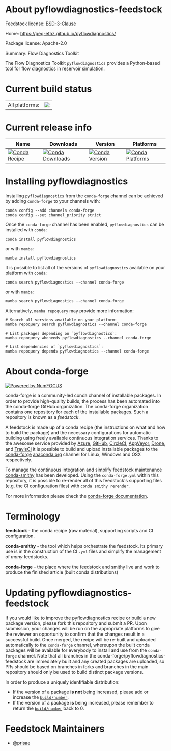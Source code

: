 About pyflowdiagnostics-feedstock
=================================

Feedstock license: [BSD-3-Clause](https://github.com/conda-forge/pyflowdiagnostics-feedstock/blob/main/LICENSE.txt)

Home: https://geg-ethz.github.io/pyflowdiagnostics/

Package license: Apache-2.0

Summary: Flow Diagnostics Toolkit

The Flow Diagnostics Toolkit `pyflowdiagnostics` provides a Python-based
tool for flow diagnostics in reservoir simulation.


Current build status
====================


<table><tr><td>All platforms:</td>
    <td>
      <a href="https://dev.azure.com/conda-forge/feedstock-builds/_build/latest?definitionId=25936&branchName=main">
        <img src="https://dev.azure.com/conda-forge/feedstock-builds/_apis/build/status/pyflowdiagnostics-feedstock?branchName=main">
      </a>
    </td>
  </tr>
</table>

Current release info
====================

| Name | Downloads | Version | Platforms |
| --- | --- | --- | --- |
| [![Conda Recipe](https://img.shields.io/badge/recipe-pyflowdiagnostics-green.svg)](https://anaconda.org/conda-forge/pyflowdiagnostics) | [![Conda Downloads](https://img.shields.io/conda/dn/conda-forge/pyflowdiagnostics.svg)](https://anaconda.org/conda-forge/pyflowdiagnostics) | [![Conda Version](https://img.shields.io/conda/vn/conda-forge/pyflowdiagnostics.svg)](https://anaconda.org/conda-forge/pyflowdiagnostics) | [![Conda Platforms](https://img.shields.io/conda/pn/conda-forge/pyflowdiagnostics.svg)](https://anaconda.org/conda-forge/pyflowdiagnostics) |

Installing pyflowdiagnostics
============================

Installing `pyflowdiagnostics` from the `conda-forge` channel can be achieved by adding `conda-forge` to your channels with:

```
conda config --add channels conda-forge
conda config --set channel_priority strict
```

Once the `conda-forge` channel has been enabled, `pyflowdiagnostics` can be installed with `conda`:

```
conda install pyflowdiagnostics
```

or with `mamba`:

```
mamba install pyflowdiagnostics
```

It is possible to list all of the versions of `pyflowdiagnostics` available on your platform with `conda`:

```
conda search pyflowdiagnostics --channel conda-forge
```

or with `mamba`:

```
mamba search pyflowdiagnostics --channel conda-forge
```

Alternatively, `mamba repoquery` may provide more information:

```
# Search all versions available on your platform:
mamba repoquery search pyflowdiagnostics --channel conda-forge

# List packages depending on `pyflowdiagnostics`:
mamba repoquery whoneeds pyflowdiagnostics --channel conda-forge

# List dependencies of `pyflowdiagnostics`:
mamba repoquery depends pyflowdiagnostics --channel conda-forge
```


About conda-forge
=================

[![Powered by
NumFOCUS](https://img.shields.io/badge/powered%20by-NumFOCUS-orange.svg?style=flat&colorA=E1523D&colorB=007D8A)](https://numfocus.org)

conda-forge is a community-led conda channel of installable packages.
In order to provide high-quality builds, the process has been automated into the
conda-forge GitHub organization. The conda-forge organization contains one repository
for each of the installable packages. Such a repository is known as a *feedstock*.

A feedstock is made up of a conda recipe (the instructions on what and how to build
the package) and the necessary configurations for automatic building using freely
available continuous integration services. Thanks to the awesome service provided by
[Azure](https://azure.microsoft.com/en-us/services/devops/), [GitHub](https://github.com/),
[CircleCI](https://circleci.com/), [AppVeyor](https://www.appveyor.com/),
[Drone](https://cloud.drone.io/welcome), and [TravisCI](https://travis-ci.com/)
it is possible to build and upload installable packages to the
[conda-forge](https://anaconda.org/conda-forge) [anaconda.org](https://anaconda.org/)
channel for Linux, Windows and OSX respectively.

To manage the continuous integration and simplify feedstock maintenance
[conda-smithy](https://github.com/conda-forge/conda-smithy) has been developed.
Using the ``conda-forge.yml`` within this repository, it is possible to re-render all of
this feedstock's supporting files (e.g. the CI configuration files) with ``conda smithy rerender``.

For more information please check the [conda-forge documentation](https://conda-forge.org/docs/).

Terminology
===========

**feedstock** - the conda recipe (raw material), supporting scripts and CI configuration.

**conda-smithy** - the tool which helps orchestrate the feedstock.
                   Its primary use is in the construction of the CI ``.yml`` files
                   and simplify the management of *many* feedstocks.

**conda-forge** - the place where the feedstock and smithy live and work to
                  produce the finished article (built conda distributions)


Updating pyflowdiagnostics-feedstock
====================================

If you would like to improve the pyflowdiagnostics recipe or build a new
package version, please fork this repository and submit a PR. Upon submission,
your changes will be run on the appropriate platforms to give the reviewer an
opportunity to confirm that the changes result in a successful build. Once
merged, the recipe will be re-built and uploaded automatically to the
`conda-forge` channel, whereupon the built conda packages will be available for
everybody to install and use from the `conda-forge` channel.
Note that all branches in the conda-forge/pyflowdiagnostics-feedstock are
immediately built and any created packages are uploaded, so PRs should be based
on branches in forks and branches in the main repository should only be used to
build distinct package versions.

In order to produce a uniquely identifiable distribution:
 * If the version of a package **is not** being increased, please add or increase
   the [``build/number``](https://docs.conda.io/projects/conda-build/en/latest/resources/define-metadata.html#build-number-and-string).
 * If the version of a package **is** being increased, please remember to return
   the [``build/number``](https://docs.conda.io/projects/conda-build/en/latest/resources/define-metadata.html#build-number-and-string)
   back to 0.

Feedstock Maintainers
=====================

* [@prisae](https://github.com/prisae/)

